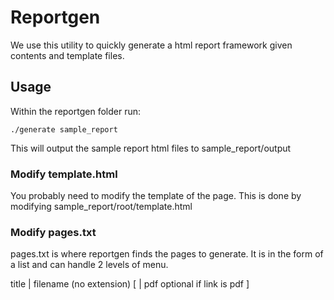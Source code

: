 Reportgen
=========

We use this utility to quickly generate a html report framework
given contents and template files.

Usage
-----

Within the reportgen folder run:

    ./generate sample_report

This will output the sample report html files to sample_report/output

### Modify template.html

You probably need to modify the template of the page. This is done
by modifying sample_report/root/template.html

### Modify pages.txt

pages.txt is where reportgen finds the pages to generate. It is in the
form of a list and can handle 2 levels of menu.

title | filename (no extension) [ | pdf optional if link is pdf ]
